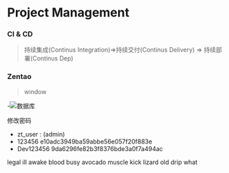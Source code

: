# Project Management


### CI & CD 

> 持续集成(Continus Integration)=>持续交付(Continus Delivery) => 持续部署(Continus Dep)


### Zentao

> window 

-![数据库](https://img-blog.csdnimg.cn/20190912151418294.png?x-oss-process=image/watermark,type_ZmFuZ3poZW5naGVpdGk,shadow_10,text_aHR0cHM6Ly9ibG9nLmNzZG4ubmV0L3lpY2hlbl9wYW5kYQ==,size_16,color_FFFFFF,t_70)

修改密码
- zt_user : (admin)
- 123456 e10adc3949ba59abbe56e057f20f883e
- Dev123456 9da6296fe82b3f8376bde3a0f7a494ac

legal ill awake blood busy avocado muscle kick lizard old drip what